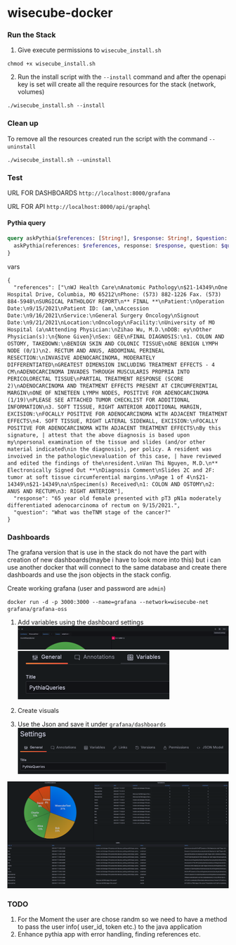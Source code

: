 # wisecube-docker

### Run the Stack

1. Give execute permissions to `wisecube_install.sh`

```
chmod +x wisecube_install.sh
```
2. Run the install script with the `--install` command and after the openapi key is set will create all the require resources for the stack (network, volumes)

```
./wisecube_install.sh --install
```


### Clean up
To remove all the resources created run the script with the command `--uninstall`
```
./wisecube_install.sh --uninstall 
```

### Test
URL FOR DASHBOARDS `http://localhost:8000/grafana`

URL FOR API `http://localhost:8000/api/graphql`

#### Pythia query
```graphql
query askPythia($references: [String!], $response: String!, $question: String) {
  askPythia(references: $references, response: $response, question: $question)
}
```

vars
```
{
  "references": ["\nWJ Health Care\nAnatomic Pathology\n$21-14349\nOne Hospital Drive, Columbia, MO 65212\nPhone: (573) 882-1226 Fax. (573) 884-5948\nSURGICAL PATHOLOGY REPORT\n** FINAL **\nPatient:\nOperation Date:\n9/15/2021\nPatient ID: (am,\nAccession Date:\n9/16/2021\nService:\nGeneral Surgery Oncology\nSignout Date:\n9/21/2021\nLocation:\nOncology\nFacility:\nUniversity of MO Hospital (a\nAttending Physician:\nZihao Wu, M.D.\nDOB: ey\nOther Physician(s):\n{None Given}\nSex: GEE\nFINAL DIAGNOSIS:\n1. COLON AND OSTOMY, TAKEDOWN:\nBENIGN SKIN AND COLONIC TISSUE\nONE BENIGN LYMPH NODE (0/1)\n2. RECTUM AND ANUS, ABDOMINAL PERINEAL RESECTION:\nINVASIVE ADENOCARCINOMA, MODERATELY DIFFERENTIATED\nGREATEST DIMENSION INCLUDING TREATMENT EFFECTS - 4 CM\nADENOCARCINOMA INVADES THROUGH MUSCULARIS PROPRIA INTO PERICOLORECTAL TISSUE\nPARTIAL TREATMENT RESPONSE (SCORE 2)\nADENOCARCINOMA AND TREATMENT EFFECTS PRESENT AT CIRCUMFERENTIAL MARGIN\nONE OF NINETEEN LYMPH NODES, POSITIVE FOR ADENOCARCINOMA (1/19)\nPLEASE SEE ATTACHED TUMOR CHECKLIST FOR ADDITIONAL INFORMATION\n3. SOFT TISSUE, RIGHT ANTERIOR ADDITIONAL MARGIN, EXCISION:\nFOCALLY POSITIVE FOR ADENOCARCINOMA WITH ADJACENT TREATMENT EFFECTS\n4. SOFT TISSUE, RIGHT LATERAL SIDEWALL, EXCISION:\nFOCALLY POSITIVE FOR ADENOCARCINOMA WITH ADJACENT TREATMENT EFFECTS\nBy this signature, | attest that the above diagnosis is based upon my\npersonal examination of the tissue and slides (and/or other material indicated\nin the diagnosis), per policy. A resident was invoived in the pathologic\nevaluation of this case, | have reviewed and edited the findings of the\nresident.\nVan Thi Nguyen, M.D.\n** Electronically Signed Out **\nDiagnosis Comment\nSlides 2C and 2F: tumor at soft tissue circumferential margins.\nPage 1 of 4\n$21-14349\n$21-14349\na\nSpecimen(s) Received\n1: COLON AND OSTOMY\n2: ANUS AND RECTUM\n3: RIGHT ANTERIOR"],
  "response": "65 year old female presented with pT3 pN1a moderately differentiated adenocarcinoma of rectum on 9/15/2021.",
  "question": "What was theTNM stage of the cancer?"
}
```


### Dashboards
The grafana version that is use in the stack do not have the part with creation of new dashboards(maybe i have to look more into this) but i can use another docker that will connect to the same database and create there dashboards and use the json objects in the stack config.

Create working grafana (user and password are `admin`)
```
docker run -d -p 3000:3000 --name=grafana --network=wisecube-net grafana/grafana-oss
```

1. Add variables using the dashboard settings
![alt text](img/image-1.png)
![alt text](img/image-2.png)

2. Create visuals
3. Use the Json and save it under `grafana/dashboards`
![alt text](img/image-3.png)

![alt text](img/image-4.png)

### TODO
1. For the Moment the user are chose randm so we need to have a method to pass the user info( user_id, token etc.) to the java application
2. Enhance pythia app with error handling, finding references etc.
